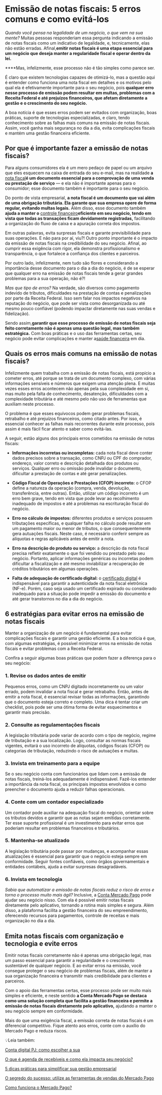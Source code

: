# Emissão de notas fiscais: 5 erros comuns e como evitá-los

*Quando você pensa na legalidade de um negócio, o que vem na sua mente?* Muitas pessoas responderiam essa pergunta indicando a emissão de notas fiscais como um indicativo de legalidade, e, tecnicamente, elas não estão erradas. Afinal,**emitir notas fiscais é uma etapa essencial para um negócio que deseja manter a regularidade fiscal e operar dentro da lei.**

****Mas, infelizmente, esse processo não é tão simples como parece ser.

É claro que existem tecnologias capazes de otimizá-lo, mas a questão aqui é entender como funciona uma nota fiscal em detalhes e os motivos pelo qual ela é efetivamente importante para o seu negócio, pois **qualquer erro nesse processo de emissão podem resultar em multas, problemas com a Receita Federal e até prejuízos financeiros, que afetam diretamente a gestão e o crescimento do seu negócio.**

A boa notícia é que esses erros podem ser evitados com organização, boas práticas, suporte de tecnologias especializadas, e claro, tendo conhecimento sobre as falhas mais comuns na emissão de notas fiscais. Assim, você ganha mais segurança no dia a dia, evita complicações fiscais e mantém uma gestão financeira eficiente.

## **Por que é importante fazer a emissão de notas fiscais?**

Para alguns consumidores ela é um mero pedaço de papel ou um arquivo que eles esquecem na caixa de entrada do seu e-mail, mas na realidade **a** [nota fiscal](https://meubolso.mercadopago.com.br/nova-forma-de-emitir-nota-fiscal-mei)**é um documento essencial para a comprovação de uma venda ou prestação de serviço** — e ela não é importante apenas para o consumidor; esse documento também é importante para o seu negócio.

Do ponto de vista empresarial, **a nota fiscal é um documento que vai além de uma obrigação tributária. Ela garante que sua empresa opere de forma regular, evitando multas legais.** Além disso, esse documento também **ajuda a manter o** [controle financeiro](https://meubolso.mercadopago.com.br/controle-financeiro-do-negocio)**eficiente em seu negócio, tendo em vista que todas as transações ficam devidamente registradas,** facilitando a organização do fluxo de caixa e a apuração correta dos impostos.

Em outras palavras, evita surpresas fiscais e garante previsibilidade para suas operações. E não para por aí, viu?! Outro ponto importante é o impacto da emissão de notas fiscais na credibilidade do seu negócio. Afinal, ao cumprir essa exigência com rigor, ela demonstra profissionalismo e transparência, o que fortalece a confiança dos clientes e parceiros.

Por outro lado, infelizmente, nem tudo são flores e considerando a importância desse documento para o dia a dia do negócio, é de se esperar que qualquer erro na emissão de notas fiscais tende a gerar grandes problemas para a sua operação, não é?!

*Mas que tipo de erros?* Na verdade, são diversos como pagamento indevido de tributos, dificuldades na prestação de contas e penalizações por parte da Receita Federal. Isso sem falar nos impactos negativos na reputação do negócio, que pode ser vista como desorganizada ou até mesmo pouco confiável (podendo impactar diretamente nas suas vendas e fidelização).

Sendo assim,**garantir que esse processo de emissão de notas fiscais seja feito corretamente não é apenas uma questão legal, mas também estratégica.** Com boas práticas e o uso das ferramentas certas, seu negócio pode evitar complicações e manter a[saúde financeira](https://meubolso.mercadopago.com.br/saude-financeira-negocio) em dia.

## **Quais os erros mais comuns na emissão de notas fiscais?**

Infelizmente quem trabalha com a emissão de notas fiscais, está propício a cometer erros, até porque se trata de um documento complexo, com várias informações sensíveis e números que exigem uma atenção plena. E muitas vezes esses erros acontecem não apenas pela sua complexidade em si, mas muito pela falta de conhecimento, desatenção, dificuldades com a complexidade tributária e até mesmo pelo não uso de ferramentas que auxiliam neste processo.

O problema é que esses equívocos podem gerar problemas fiscais, retrabalho e até prejuízos financeiros, como citado antes. Por isso, é essencial conhecer as falhas mais recorrentes durante este processo, pois assim é mais fácil ficar atento e saber como evitá-las.

A seguir, estão alguns dos principais erros cometidos na emissão de notas fiscais:

- **Informações incorretas ou incompletas:** cada nota fiscal deve conter dados precisos sobre a transação, como CNPJ ou CPF do comprador, endereço, valor correto e descrição detalhada dos produtos ou serviços. Qualquer erro ou omissão pode invalidar o documento, dificultar a prestação de contas e até gerar penalizações.

- **Código Fiscal de Operações e Prestações (CFOP) incorreto:** o CFOP define a natureza da operação (compra, venda, devolução, transferência, entre outras). Então, utilizar um código incorreto é um erro bem grave, tendo em vista que pode levar ao recolhimento inadequado de impostos e até a problemas na escrituração fiscal do negócio.

- **Erro no cálculo de impostos:** diferentes produtos e serviços possuem tributações específicas, e qualquer falha no cálculo pode resultar em um pagamento maior ou menor de tributos, o que consequentemente gera autuações fiscais. Neste caso, é necessário conferir sempre as alíquotas e regras aplicáveis antes de emitir a nota.

- **Erro na descrição do produto ou serviço:** a descrição da nota fiscal precisa refletir exatamente o que foi vendido ou prestado pelo seu negócio. Portanto, aplicar informações genéricas ou incorretas podem dificultar a fiscalização e até mesmo inviabilizar a recuperação de créditos tributários em algumas operações.

- **Falta de adequação de certificado digital:** o [certificado digital](https://meubolso.mercadopago.com.br/certificado-digital-mei) é indispensável para garantir a autenticidade da nota fiscal eletrônica (NF-e). Porém, caso seja usado um certificado expirado ou considerado inadequado para a situação pode impedir a emissão do documento e até gerar transtornos no dia a dia do negócio.

## **6 estratégias para evitar erros na emissão de notas fiscais**

Manter a organização de um negócio é fundamental para evitar complicações fiscais e garantir uma gestão eficiente. E a boa notícia é que, com algumas estratégias, é possível minimizar erros na emissão de notas fiscais e evitar problemas com a Receita Federal.

Confira a seguir algumas boas práticas que podem fazer a diferença para o seu negócio:

### **1. Revise os dados antes de emitir**

Pequenos erros, como um CNPJ digitado incorretamente ou um valor errado, podem invalidar a nota fiscal e gerar retrabalho. Então, antes de emitir a nota fiscal, é essencial revisar todas as informações, garantindo que o documento esteja correto e completo. Uma dica é tentar criar um checklist, pois pode ser uma ótima forma de evitar esquecimentos e garantir mais precisão.

### **2. Consulte as regulamentações fiscais**

A legislação tributária pode variar de acordo com o tipo de negócio, regime de tributação e a sua localização. Logo, consultar as normas fiscais vigentes, evitará o uso incorreto de alíquotas, códigos fiscais (CFOP) ou categorias de tributação, reduzindo o risco de autuações e multas.

### **3. Invista em treinamento para a equipe**

Se o seu negócio conta com funcionários que lidam com a emissão de notas fiscais, treiná-los adequadamente é indispensável. Fazê-los entender a importância da nota fiscal, os principais impostos envolvidos e como preencher o documento ajuda a reduzir falhas operacionais.

### **4. Conte com um contador especializado**

Um contador pode auxiliar na adequação fiscal do negócio, orientar sobre os tributos devidos e garantir que as notas sejam emitidas corretamente. Ter esse suporte profissional é um investimento para evitar erros que poderiam resultar em problemas financeiros e tributários.

### **5. Mantenha-se atualizado**

A legislação tributária pode passar por mudanças, e acompanhar essas atualizações é essencial para garantir que o negócio esteja sempre em conformidade. Seguir fontes confiáveis, como órgãos governamentais e entidades contábeis, ajuda a evitar surpresas desagradáveis.

### **6. Invista em tecnologia**

*Sabia que automatizar a emissão de notas fiscais reduz o risco de erros e torna o processo muito mais ágil?* Inclusive, a [Conta Mercado Pago](https://meubolso.mercadopago.com.br/6-solucoes-disponiveis-na-conta-mercado-pago-para-seu-negocio) pode ajudar seu negócio nisso. Com ela é possível emitir notas fiscais diretamente pelo aplicativo, tornando a rotina mais simples e segura. Além disso, a plataforma facilita a gestão financeira do seu empreendimento, oferecendo recursos para pagamentos, controle de receitas e mais organização no dia a dia.

## **Emita notas fiscais com organização e tecnologia e evite erros**

Emitir notas fiscais corretamente não é apenas uma obrigação legal, mas um passo essencial para garantir a regularidade e o crescimento sustentável de qualquer negócio. E ao evitar erros na emissão, você consegue proteger o seu negócio de problemas fiscais, além de manter a sua organização financeira e transmitir mais credibilidade para clientes e parceiros.

Com o apoio das ferramentas certas, esse processo pode ser muito mais simples e eficiente, e neste sentido **a Conta Mercado Pago se destaca como uma solução completa que facilita a gestão financeira e permite a emissão de notas fiscais diretamente pelo aplicativo,** ajudando a manter o seu negócio sempre em conformidade.

Mais do que uma exigência fiscal, a emissão correta de notas fiscais é um diferencial competitivo. Fique atento aos erros, conte com o auxílio do Mercado Pago e reduza riscos.

💡Leia também:

[Conta digital PJ: como escolher a sua](https://meubolso.mercadopago.com.br/conta-digital-pj-como-escolher-a-sua)

[O que é agenda de recebíveis e como ela impacta seu negócio?](https://meubolso.mercadopago.com.br/o-que-e-agenda-de-recebiveis-e-como-ela-impacta-seu-negocio)

[5 dicas práticas para simplificar sua gestão empresarial](https://meubolso.mercadopago.com.br/como-otimizar-processos-com-gestao-empresarial?hs_preview=uSxyNGzT-185560189278)

[O segredo do sucesso: utilize as ferramentas de vendas do Mercado Pago](https://meubolso.mercadopago.com.br/ferramentas-de-vendas-mercado-pago)

[Como funciona o Mercado Pago?](https://meubolso.mercadopago.com.br/como-funciona-o-mercado-pago)
